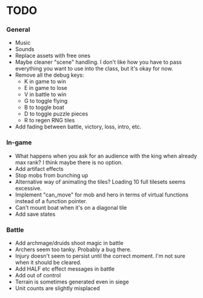 # TODO

### General

- Music
- Sounds
- Replace assets with free ones
- Maybe cleaner "scene" handling. I don't like how you have to pass everything you want to use
	into the class, but it's okay for now.
- Remove all the debug keys:
	- K in game to win
	- E in game to lose
	- V in battle to win
	- G to toggle flying
	- B to toggle boat
	- D to toggle puzzle pieces
	- R to regen RNG tiles
- Add fading between battle, victory, loss, intro, etc.

### In-game

- What happens when you ask for an audience with the king when already max rank? I think maybe there is no option.
- Add artifact effects
- Stop mobs from bunching up
- Alternative way of animating the tiles? Loading 10 full tilesets seems excessive.
- Implement "can_move" for mob and hero in terms of virtual functions instead of a function pointer.
- Can't mount boat when it's on a diagonal tile
- Add save states

### Battle

- Add archmage/druids shoot magic in battle
- Archers seem too tanky. Probably a bug there.
- Injury doesn't seem to persist until the correct moment. I'm not sure when it should be cleared.
- Add HALF etc effect messages in battle
- Add out of control
- Terrain is sometimes generated even in siege
- Unit counts are slightly misplaced
